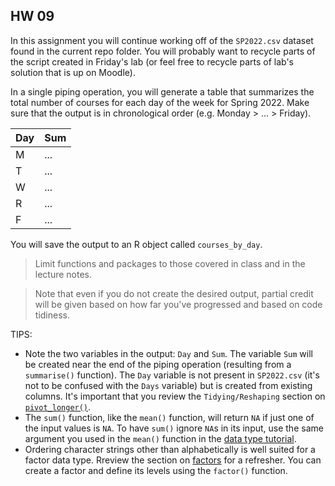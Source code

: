 ## HW 09

In this assignment you will continue working off of the `SP2022.csv` dataset found in the current repo folder. You will probably want to recycle parts of the script created in Friday's lab (or feel free to recycle parts of lab's solution that is up on Moodle). 

In a single piping operation, you will generate a table that summarizes the total number of courses for each day of the week for Spring 2022. Make sure that the output is in chronological order (e.g. Monday > ... > Friday).

| Day  | Sum  |
| ---- | ---- |
| M    | ...  |
| T    | ...  |
| W    | ...  |
| R    | ...  |
| F    | ...  |

You will save the output to an R object called `courses_by_day`.

> Limit functions and packages to those covered in class and in the lecture notes.
 
> Note that even if you do not create the desired  output, partial credit will be given based on how far you've progressed and based on code tidiness.

TIPS:

+ Note the two variables in the output: `Day` and `Sum`. The variable `Sum` will be created near the end of the piping operation (resulting from a `summarise()` function). The `Day` variable is not present in `SP2022.csv` (it's not to be confused with the `Days` variable) but is created from existing columns. It's important that you review the `Tidying/Reshaping` section on [`pivot_longer()`](https://mgimond.github.io/ES218/Week03b.html#Creating_a_long_table_from_a_wide_table). 
+ The `sum()` function, like the `mean()` function, will return `NA` if just one of the input values is `NA`. To have `sum()` ignore `NA`s in its input, use the same argument you used in the `mean()` function in the [data type tutorial](https://mgimond.github.io/ES218/Week02a.html#NA_and_NULL).
+ Ordering character strings other than alphabetically is well suited for a factor data type. Rreview the section on [factors](https://mgimond.github.io/ES218/Week02a.html#Factor) for a refresher. You can create a factor and define its levels using the `factor()` function.

